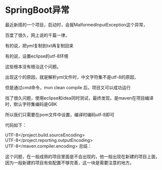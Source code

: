 # SpringBoot异常

最近新搭的一个项目，启动时，会报MalformedInputException这个异常，

百度了很久，网上说的千篇一律，

有的说，把yml复制到txt再复制回来

有的说，设置eclipse的utf-8环境

这些根本没有根治这个问题。

出现这个的原因，就是解析yml文件时，中文字符集不是utf-8的原因，

但是通过cmd命令，mvn clean compile 后，项目又可以成功运行

找了很久问题，使用eclipse和idea同时测试，最终发现，是maven在项目编译时，默认字符集编码是GBK

所以我们只需要在pom文件中设置，编译时编码utf-8即可

代码如下：

 UTF-8&lt;/project.build.sourceEncoding&gt;  
UTF-8&lt;/project.reporting.outputEncoding&gt;  
UTF-8&lt;/maven.compiler.encoding&gt; 总结：

这个问题，在一般成熟的项目里面是不会出现的，他一般出现在新建的项目上面，因为一般新建的项目有些配置不够完善，这一块是需要注意的地方。

